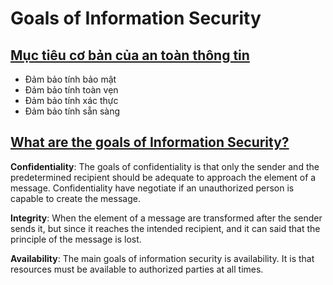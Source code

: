 # Goals of Information Security

## [Mục tiêu cơ bản của an toàn thông tin](https://www1.napa.vn/epa/wp-content/uploads/sites/3/2015/06/An-toan-thong-tin-.pdf)

- Đảm bảo tính bảo mật
- Đảm bảo tính toàn vẹn
- Đảm bảo tính xác thực
- Đảm bảo tính sẵn sàng

## [What are the goals of Information Security?](https://www.tutorialspoint.com/what-are-the-goals-of-information-security)

**Confidentiality**: The goals of confidentiality is that only the sender and the predetermined recipient should be adequate to approach the element of a message. Confidentiality have negotiate if an unauthorized person is capable to create the message.

**Integrity**: When the element of a message are transformed after the sender sends it, but since it reaches the intended recipient, and it can said that the principle of the message is lost.

**Availability**: The main goals of information security is availability. It is that resources must be available to authorized parties at all times.
